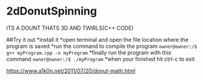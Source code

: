 # 2dDonutSpinning
ITS A DOUNT THATS 3D AND TWIRLS(C++ CODE)


##Try it out
*install it
*open terminal and open the file location where the program is saved
*run the command to compile the program `owner@owner:/$ g++ myProgram.cpp -o myProgram`
*finally run the program with this command `owner@owner:/$ ./myProgram`
*when your finished hit ctrl-c to exit

https://www.a1k0n.net/2011/07/20/donut-math.html 
